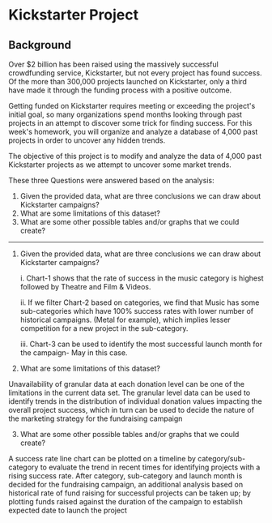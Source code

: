 # Kickstarter Project
## Background

Over $2 billion has been raised using the massively successful crowdfunding service, Kickstarter, but not every project has found success. Of the more than 300,000 projects launched on Kickstarter, only a third have made it through the funding process with a positive outcome.

Getting funded on Kickstarter requires meeting or exceeding the project's initial goal, so many organizations spend months looking through past projects in an attempt to discover some trick for finding success. For this week's homework, you will organize and analyze a database of 4,000 past projects in order to uncover any hidden trends.

The objective of this project is to modify and analyze the data of 4,000 past Kickstarter projects as we attempt to uncover some market trends.

These three Questions were answered based on the analysis:

1. Given the provided data, what are three conclusions we can draw about Kickstarter campaigns?
2. What are some limitations of this dataset?
3. What are some other possible tables and/or graphs that we could create?

*************************************************************************************


1. Given the provided data, what are three conclusions we can draw about Kickstarter campaigns?

   i. Chart-1 shows that the rate of success in the music category is highest followed by Theatre and Film & Videos.

   ii. If we filter Chart-2 based on categories, we find that Music has some sub-categories which have 100% success rates with lower            number of historical campaigns. (Metal for example), which implies lesser competition for a new project in the sub-category.

   iii. Chart-3 can be used to identify the most successful launch month for the campaign- May in this case.

2.	What are some limitations of this dataset?

Unavailability of granular data at each donation level can be one of the limitations in the current data set.
The granular level data can be used to identify trends in the distribution of individual donation values impacting the overall project success, which in turn can be used to decide the nature of the marketing strategy for the fundraising campaign

3.	What are some other possible tables and/or graphs that we could create?

A success rate line chart can be plotted on a timeline by category/sub-category to evaluate the trend in recent times for identifying projects with a rising success rate.
After category, sub-category and launch month is decided for the fundraising campaign, an additional analysis based on historical rate of fund raising for successful projects can be taken up; by plotting funds raised against the duration of the campaign to establish expected date to launch the project
